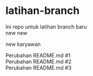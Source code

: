# latihan-branch

Ini repo untuk latihan branch baru <br>
new new


new karyawan

Perubahan README.md #1 <br>
Perubahan README.md #2<br>
Perubahan README.md #3
